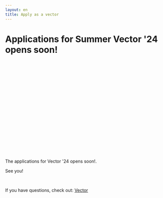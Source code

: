 ```yaml
---
layout: en
title: Apply as a vector
---
```


<h1 id="titel">Applications for Summer Vector '24 opens soon!</h1>

<div id="poster-image" style="margin: auto; width: 530px; height: 300px; background-image: url('/static/img/Waiting_inenglish.gif');">
</div>

<p id ="n">The applications for Vector '24 opens soon!.</p>
<p id ="nn">See you!</p>
<br />


If you have questions, check out: <a href="/en/vektor">Vector</a>

<script>

  function showVectorApplication() {
    var div = document.getElementById("n")
    var n = document.getElementById("nn")
    var titel = document.getElementById("titel")
    titel.innerHTML = "The application for Vector'24 opens soon!"
    n.remove()
    div.innerHTML = '<br / ><a style="text-align: center;"href="https://forms.gle/LpwLmtV32kJUd5sL9"><button class="applyBtn">Apply now!</button></a><br />'
  }

  var deadline = new Date("February 11, 2023 00:00:01");
  if (deadline > new Date) {
    showVectorApplication()
  }
    
</script>